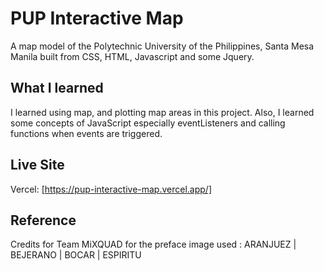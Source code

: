 # PUP Interactive Map

A map model of the Polytechnic University of the Philippines, Santa Mesa Manila built from 
CSS, HTML, Javascript and some Jquery.

## What I learned

I learned using map, and plotting map areas in this project. Also, I learned some concepts of
JavaScript especially eventListeners and calling functions when events are triggered. 

## Live Site

Vercel: [https://pup-interactive-map.vercel.app/]

## Reference 

Credits for Team MiXQUAD for the preface image used : ARANJUEZ | BEJERANO | BOCAR | ESPIRITU
